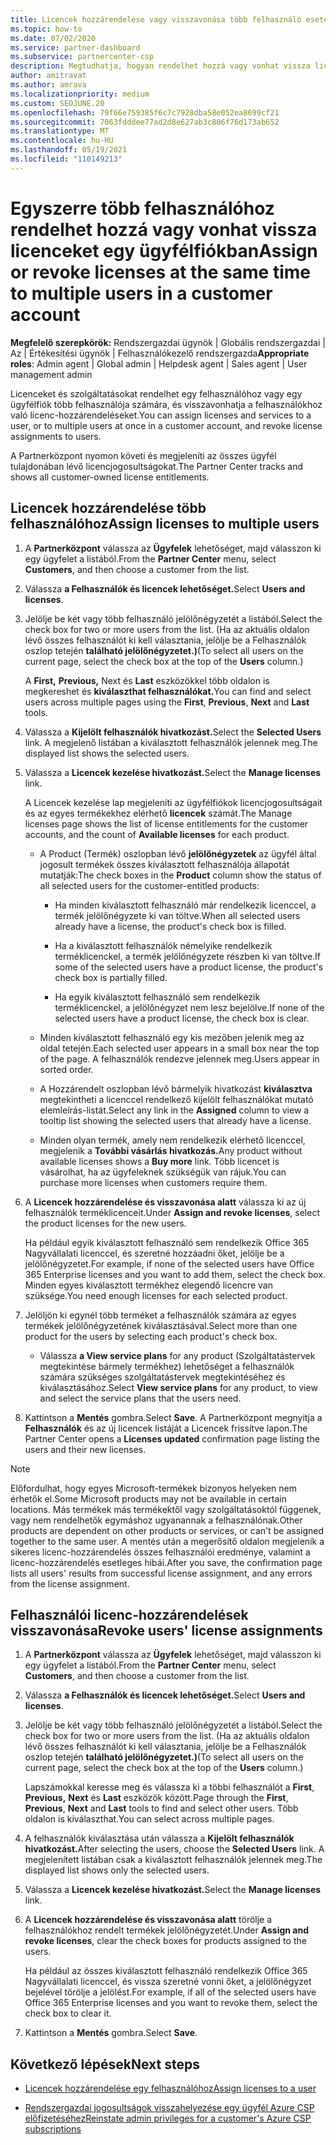 ```yaml
---
title: Licencek hozzárendelése vagy visszavonása több felhasználó esetében
ms.topic: how-to
ms.date: 07/02/2020
ms.service: partner-dashboard
ms.subservice: partnercenter-csp
description: Megtudhatja, hogyan rendelhet hozzá vagy vonhat vissza licenceket és szolgáltatásokat egy vagy több felhasználóhoz egyszerre egy ügyfélfiókkal.
author: amitravat
ms.author: amrava
ms.localizationpriority: medium
ms.custom: SEOJUNE.20
ms.openlocfilehash: 79f66e759385f6c7c7928dba58e052ea8699cf21
ms.sourcegitcommit: 7063fdddee77ad2d8e627ab3c806f76d173ab652
ms.translationtype: MT
ms.contentlocale: hu-HU
ms.lasthandoff: 05/19/2021
ms.locfileid: "110149213"
---
```

# <a name="assign-or-revoke-licenses-at-the-same-time-to-multiple-users-in-a-customer-account"></a><span data-ttu-id="f6617-103">Egyszerre több felhasználóhoz rendelhet hozzá vagy vonhat vissza licenceket egy ügyfélfiókban</span><span class="sxs-lookup"><span data-stu-id="f6617-103">Assign or revoke licenses at the same time to multiple users in a customer account</span></span>

<span data-ttu-id="f6617-104">**Megfelelő szerepkörök:** Rendszergazdai ügynök | Globális rendszergazdai | Az | Értékesítési ügynök | Felhasználókezelő rendszergazda</span><span class="sxs-lookup"><span data-stu-id="f6617-104">**Appropriate roles**: Admin agent | Global admin | Helpdesk agent | Sales agent | User management admin</span></span>

<span data-ttu-id="f6617-105">Licenceket és szolgáltatásokat rendelhet egy felhasználóhoz vagy egy ügyfélfiók több felhasználója számára, és visszavonhatja a felhasználókhoz való licenc-hozzárendeléseket.</span><span class="sxs-lookup"><span data-stu-id="f6617-105">You can assign licenses and services to a user, or to multiple users at once in a customer account, and revoke license assignments to users.</span></span>

<span data-ttu-id="f6617-106">A Partnerközpont nyomon követi és megjeleníti az összes ügyfél tulajdonában lévő licencjogosultságokat.</span><span class="sxs-lookup"><span data-stu-id="f6617-106">The Partner Center tracks and shows all customer-owned license entitlements.</span></span>

## <a name="assign-licenses-to-multiple-users"></a><span data-ttu-id="f6617-107">Licencek hozzárendelése több felhasználóhoz</span><span class="sxs-lookup"><span data-stu-id="f6617-107">Assign licenses to multiple users</span></span>

1. <span data-ttu-id="f6617-108">A **Partnerközpont** válassza az **Ügyfelek** lehetőséget, majd válasszon ki egy ügyfelet a listából.</span><span class="sxs-lookup"><span data-stu-id="f6617-108">From the **Partner Center** menu, select **Customers**, and then choose a customer from the list.</span></span>

2. <span data-ttu-id="f6617-109">Válassza **a Felhasználók és licencek lehetőséget.**</span><span class="sxs-lookup"><span data-stu-id="f6617-109">Select **Users and licenses**.</span></span>

3. <span data-ttu-id="f6617-110">Jelölje be két vagy több felhasználó jelölőnégyzetét a listából.</span><span class="sxs-lookup"><span data-stu-id="f6617-110">Select the check box for two or more users from the list.</span></span> <span data-ttu-id="f6617-111">(Ha az aktuális oldalon lévő összes felhasználót ki kell választania, jelölje be a Felhasználók oszlop tetején **található jelölőnégyzetet.)**</span><span class="sxs-lookup"><span data-stu-id="f6617-111">(To select all users on the current page, select the check box at the top of the **Users** column.)</span></span>

    <span data-ttu-id="f6617-112">A **First,** **Previous,** Next és **Last** eszközökkel több oldalon is megkereshet és **kiválaszthat felhasználókat.**</span><span class="sxs-lookup"><span data-stu-id="f6617-112">You can find and select users across multiple pages using the **First**, **Previous**, **Next** and **Last** tools.</span></span>

4. <span data-ttu-id="f6617-113">Válassza a **Kijelölt felhasználók hivatkozást.**</span><span class="sxs-lookup"><span data-stu-id="f6617-113">Select the **Selected Users** link.</span></span> <span data-ttu-id="f6617-114">A megjelenő listában a kiválasztott felhasználók jelennek meg.</span><span class="sxs-lookup"><span data-stu-id="f6617-114">The displayed list shows the selected users.</span></span>

5. <span data-ttu-id="f6617-115">Válassza a **Licencek kezelése hivatkozást.**</span><span class="sxs-lookup"><span data-stu-id="f6617-115">Select the **Manage licenses** link.</span></span>

    <span data-ttu-id="f6617-116">A Licencek kezelése lap megjeleníti az ügyfélfiókok licencjogosultságait és az egyes termékekhez elérhető **licencek** számát.</span><span class="sxs-lookup"><span data-stu-id="f6617-116">The Manage licenses page shows the list of license entitlements for the customer accounts, and the count of **Available licenses** for each product.</span></span>

    - <span data-ttu-id="f6617-117">A Product (Termék) oszlopban lévő **jelölőnégyzetek** az ügyfél által jogosult termékek összes kiválasztott felhasználója állapotát mutatják:</span><span class="sxs-lookup"><span data-stu-id="f6617-117">The check boxes in the **Product** column show the status of all selected users for the customer-entitled products:</span></span>

       - <span data-ttu-id="f6617-118">Ha minden kiválasztott felhasználó már rendelkezik licenccel, a termék jelölőnégyzete ki van töltve.</span><span class="sxs-lookup"><span data-stu-id="f6617-118">When all selected users already have a license, the product's check box is filled.</span></span>

       - <span data-ttu-id="f6617-119">Ha a kiválasztott felhasználók némelyike rendelkezik terméklicenckel, a termék jelölőnégyzete részben ki van töltve.</span><span class="sxs-lookup"><span data-stu-id="f6617-119">If some of the selected users have a product license, the product's check box is partially filled.</span></span>

       - <span data-ttu-id="f6617-120">Ha egyik kiválasztott felhasználó sem rendelkezik terméklicenckel, a jelölőnégyzet nem lesz bejelölve.</span><span class="sxs-lookup"><span data-stu-id="f6617-120">If none of the selected users have a product license, the check box is clear.</span></span>

    - <span data-ttu-id="f6617-121">Minden kiválasztott felhasználó egy kis mezőben jelenik meg az oldal tetején.</span><span class="sxs-lookup"><span data-stu-id="f6617-121">Each selected user appears in a small box near the top of the page.</span></span> <span data-ttu-id="f6617-122">A felhasználók rendezve jelennek meg.</span><span class="sxs-lookup"><span data-stu-id="f6617-122">Users appear in sorted order.</span></span>

    - <span data-ttu-id="f6617-123">A Hozzárendelt oszlopban lévő bármelyik hivatkozást **kiválasztva** megtekintheti a licenccel rendelkező kijelölt felhasználókat mutató elemleírás-listát.</span><span class="sxs-lookup"><span data-stu-id="f6617-123">Select any link in the **Assigned** column to view a tooltip list showing the selected users that already have a license.</span></span>

    - <span data-ttu-id="f6617-124">Minden olyan termék, amely nem rendelkezik elérhető licenccel, megjelenik a **További vásárlás hivatkozás.**</span><span class="sxs-lookup"><span data-stu-id="f6617-124">Any product without available licenses shows a **Buy more** link.</span></span> <span data-ttu-id="f6617-125">Több licencet is vásárolhat, ha az ügyfeleknek szükségük van rájuk.</span><span class="sxs-lookup"><span data-stu-id="f6617-125">You can purchase more licenses when customers require them.</span></span>

6. <span data-ttu-id="f6617-126">A **Licencek hozzárendelése és visszavonása alatt** válassza ki az új felhasználók terméklicenceit.</span><span class="sxs-lookup"><span data-stu-id="f6617-126">Under **Assign and revoke licenses**, select the product licenses for the new users.</span></span> 

   <span data-ttu-id="f6617-127">Ha például egyik kiválasztott felhasználó sem rendelkezik Office 365 Nagyvállalati licenccel, és szeretné hozzáadni őket, jelölje be a jelölőnégyzetet.</span><span class="sxs-lookup"><span data-stu-id="f6617-127">For example, if none of the selected users have Office 365 Enterprise licenses and you want to add them, select the check box.</span></span> <span data-ttu-id="f6617-128">Minden egyes kiválasztott termékhez elegendő licencre van szüksége.</span><span class="sxs-lookup"><span data-stu-id="f6617-128">You need enough licenses for each selected product.</span></span>

7. <span data-ttu-id="f6617-129">Jelöljön ki egynél több terméket a felhasználók számára az egyes termékek jelölőnégyzetének kiválasztásával.</span><span class="sxs-lookup"><span data-stu-id="f6617-129">Select more than one product for the users by selecting each product's check box.</span></span>
    -   <span data-ttu-id="f6617-130">Válassza **a View service plans** for any product (Szolgáltatástervek megtekintése bármely termékhez) lehetőséget a felhasználók számára szükséges szolgáltatástervek megtekintéséhez és kiválasztásához.</span><span class="sxs-lookup"><span data-stu-id="f6617-130">Select **View service plans** for any product, to view and select the service plans that the users need.</span></span>

8. <span data-ttu-id="f6617-131">Kattintson a **Mentés** gombra.</span><span class="sxs-lookup"><span data-stu-id="f6617-131">Select **Save**.</span></span> <span data-ttu-id="f6617-132">A Partnerközpont megnyitja a **Felhasználók** és az új licencek listáját a Licencek frissítve lapon.</span><span class="sxs-lookup"><span data-stu-id="f6617-132">The Partner Center opens a **Licenses updated** confirmation page listing the users and their new licenses.</span></span>

>[!NOTE]
><span data-ttu-id="f6617-133">Előfordulhat, hogy egyes Microsoft-termékek bizonyos helyeken nem érhetők el.</span><span class="sxs-lookup"><span data-stu-id="f6617-133">Some Microsoft products may not be available in certain locations.</span></span> <span data-ttu-id="f6617-134">Más termékek más termékektől vagy szolgáltatásoktól függenek, vagy nem rendelhetők egymáshoz ugyanannak a felhasználónak.</span><span class="sxs-lookup"><span data-stu-id="f6617-134">Other products are dependent on other products or services, or can't be assigned together to the same user.</span></span> <span data-ttu-id="f6617-135">A mentés után a megerősítő oldalon megjelenik a sikeres licenc-hozzárendelés összes felhasználói eredménye, valamint a licenc-hozzárendelés esetleges hibái.</span><span class="sxs-lookup"><span data-stu-id="f6617-135">After you save, the confirmation page lists all users' results from successful license assignment, and any errors from the license assignment.</span></span>

## <a name="revoke-users-license-assignments"></a><span data-ttu-id="f6617-136">Felhasználói licenc-hozzárendelések visszavonása</span><span class="sxs-lookup"><span data-stu-id="f6617-136">Revoke users' license assignments</span></span>

1. <span data-ttu-id="f6617-137">A **Partnerközpont** válassza az **Ügyfelek** lehetőséget, majd válasszon ki egy ügyfelet a listából.</span><span class="sxs-lookup"><span data-stu-id="f6617-137">From the **Partner Center** menu, select **Customers**, and then choose a customer from the list.</span></span>

2. <span data-ttu-id="f6617-138">Válassza **a Felhasználók és licencek lehetőséget.**</span><span class="sxs-lookup"><span data-stu-id="f6617-138">Select **Users and licenses**.</span></span>

3. <span data-ttu-id="f6617-139">Jelölje be két vagy több felhasználó jelölőnégyzetét a listából.</span><span class="sxs-lookup"><span data-stu-id="f6617-139">Select the check box for two or more users from the list.</span></span> <span data-ttu-id="f6617-140">(Ha az aktuális oldalon lévő összes felhasználót ki kell választania, jelölje be a Felhasználók oszlop tetején **található jelölőnégyzetet.)**</span><span class="sxs-lookup"><span data-stu-id="f6617-140">(To select all users on the current page, select the check box at the top of the **Users** column.)</span></span>

    <span data-ttu-id="f6617-141">Lapszámokkal keresse meg és válassza ki a többi felhasználót a **First**, **Previous,** **Next** és **Last** eszközök között.</span><span class="sxs-lookup"><span data-stu-id="f6617-141">Page through the **First**, **Previous**, **Next** and **Last** tools to find and select other users.</span></span> <span data-ttu-id="f6617-142">Több oldalon is kiválaszthat.</span><span class="sxs-lookup"><span data-stu-id="f6617-142">You can select across multiple pages.</span></span>

4. <span data-ttu-id="f6617-143">A felhasználók kiválasztása után válassza a **Kijelölt felhasználók hivatkozást.**</span><span class="sxs-lookup"><span data-stu-id="f6617-143">After selecting the users, choose the **Selected Users** link.</span></span> <span data-ttu-id="f6617-144">A megjelenített listában csak a kiválasztott felhasználók jelennek meg.</span><span class="sxs-lookup"><span data-stu-id="f6617-144">The displayed list shows only the selected users.</span></span>

5. <span data-ttu-id="f6617-145">Válassza a **Licencek kezelése hivatkozást.**</span><span class="sxs-lookup"><span data-stu-id="f6617-145">Select the **Manage licenses** link.</span></span>

6. <span data-ttu-id="f6617-146">A **Licencek hozzárendelése és visszavonása alatt** törölje a felhasználókhoz rendelt termékek jelölőnégyzetét.</span><span class="sxs-lookup"><span data-stu-id="f6617-146">Under **Assign and revoke licenses**, clear the check boxes for products assigned to the users.</span></span>

   <span data-ttu-id="f6617-147">Ha például az összes kiválasztott felhasználó rendelkezik Office 365 Nagyvállalati licenccel, és vissza szeretné vonni őket, a jelölőnégyzet bejelével törölje a jelölést.</span><span class="sxs-lookup"><span data-stu-id="f6617-147">For example, if all of the selected users have Office 365 Enterprise licenses and you want to revoke them, select the check box to clear it.</span></span>

7. <span data-ttu-id="f6617-148">Kattintson a **Mentés** gombra.</span><span class="sxs-lookup"><span data-stu-id="f6617-148">Select **Save**.</span></span>

## <a name="next-steps"></a><span data-ttu-id="f6617-149">Következő lépések</span><span class="sxs-lookup"><span data-stu-id="f6617-149">Next steps</span></span>

- [<span data-ttu-id="f6617-150">Licencek hozzárendelése egy felhasználóhoz</span><span class="sxs-lookup"><span data-stu-id="f6617-150">Assign licenses to a user</span></span>](assign-licenses-to-users.md)

- [<span data-ttu-id="f6617-151">Rendszergazdai jogosultságok visszahelyezése egy ügyfél Azure CSP előfizetéséhez</span><span class="sxs-lookup"><span data-stu-id="f6617-151">Reinstate admin privileges for a customer's Azure CSP subscriptions</span></span>](revoke-reinstate-csp.md)